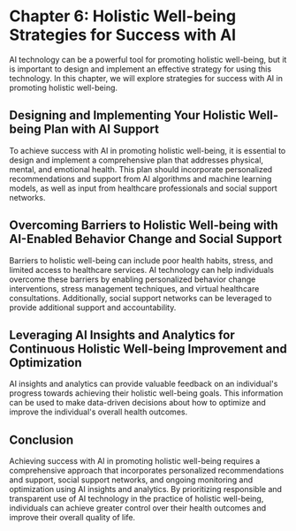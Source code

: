 Chapter 6: Holistic Well-being Strategies for Success with AI
=============================================================

AI technology can be a powerful tool for promoting holistic well-being, but it is important to design and implement an effective strategy for using this technology. In this chapter, we will explore strategies for success with AI in promoting holistic well-being.

Designing and Implementing Your Holistic Well-being Plan with AI Support
------------------------------------------------------------------------

To achieve success with AI in promoting holistic well-being, it is essential to design and implement a comprehensive plan that addresses physical, mental, and emotional health. This plan should incorporate personalized recommendations and support from AI algorithms and machine learning models, as well as input from healthcare professionals and social support networks.

Overcoming Barriers to Holistic Well-being with AI-Enabled Behavior Change and Social Support
---------------------------------------------------------------------------------------------

Barriers to holistic well-being can include poor health habits, stress, and limited access to healthcare services. AI technology can help individuals overcome these barriers by enabling personalized behavior change interventions, stress management techniques, and virtual healthcare consultations. Additionally, social support networks can be leveraged to provide additional support and accountability.

Leveraging AI Insights and Analytics for Continuous Holistic Well-being Improvement and Optimization
----------------------------------------------------------------------------------------------------

AI insights and analytics can provide valuable feedback on an individual's progress towards achieving their holistic well-being goals. This information can be used to make data-driven decisions about how to optimize and improve the individual's overall health outcomes.

Conclusion
----------

Achieving success with AI in promoting holistic well-being requires a comprehensive approach that incorporates personalized recommendations and support, social support networks, and ongoing monitoring and optimization using AI insights and analytics. By prioritizing responsible and transparent use of AI technology in the practice of holistic well-being, individuals can achieve greater control over their health outcomes and improve their overall quality of life.
